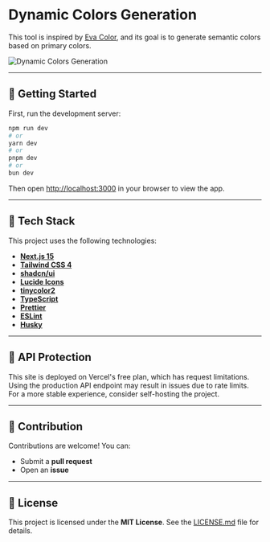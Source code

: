 
# Dynamic Colors Generation

This tool is inspired by [Eva Color](https://colors.eva.design/), and its goal is to generate semantic colors based on primary colors.

![Dynamic Colors Generation](https://dynamic-color-generate.heterl0.live/dynamic-colors.webp)

---

## 🚀 Getting Started

First, run the development server:

```bash
npm run dev
# or
yarn dev
# or
pnpm dev
# or
bun dev
````

Then open [http://localhost:3000](http://localhost:3000) in your browser to view the app.

---

## 🧱 Tech Stack

This project uses the following technologies:

* [**Next.js 15**](https://nextjs.org/)
* [**Tailwind CSS 4**](https://tailwindcss.com/)
* [**shadcn/ui**](https://ui.shadcn.com/)
* [**Lucide Icons**](https://lucide.dev/)
* [**tinycolor2**](https://github.com/bgrins/TinyColor)
* [**TypeScript**](https://www.typescriptlang.org/)
* [**Prettier**](https://prettier.io/)
* [**ESLint**](https://eslint.org/)
* [**Husky**](https://typicode.github.io/husky/)

---

## 🔐 API Protection

This site is deployed on Vercel's free plan, which has request limitations. Using the production API endpoint may result in issues due to rate limits. For a more stable experience, consider self-hosting the project.

---

## 🤝 Contribution

Contributions are welcome! You can:

* Submit a **pull request**
* Open an **issue**

---

## 📄 License

This project is licensed under the **MIT License**. See the [LICENSE.md](LICENSE.md) file for details.

